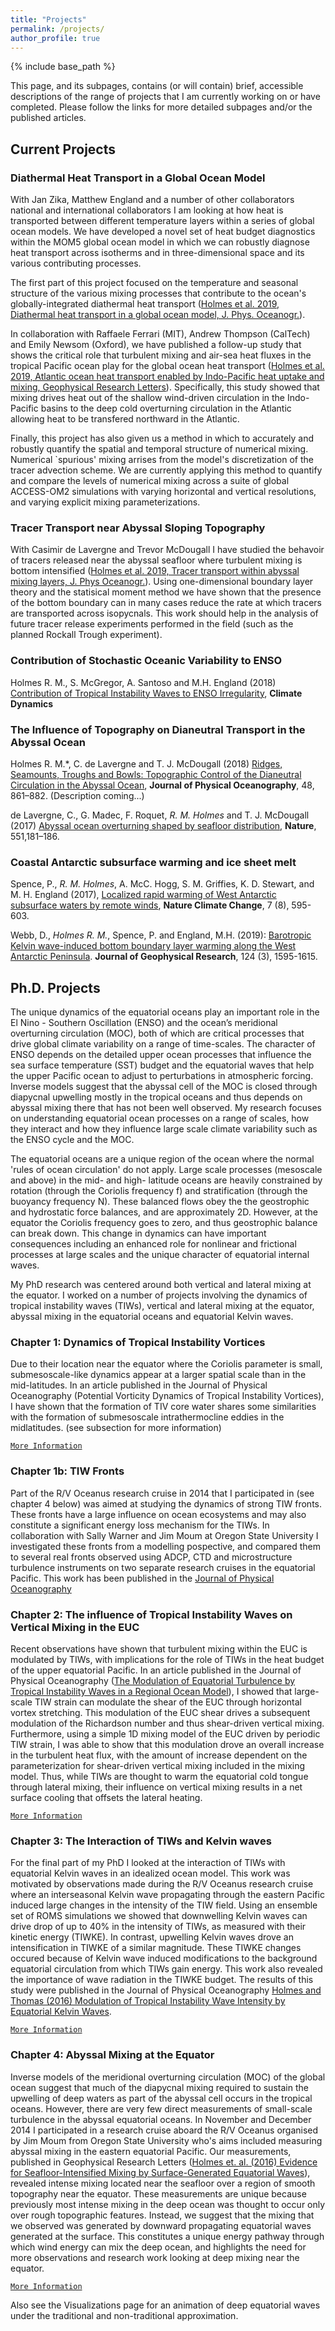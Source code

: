```yaml
---
title: "Projects"
permalink: /projects/
author_profile: true
---
```


{% include base_path %}

This page, and its subpages, contains (or will contain) brief,
accessible descriptions of the range of projects that I am currently
working on or have completed. Please follow the links for more
detailed subpages and/or the published articles.

## Current Projects

### Diathermal Heat Transport in a Global Ocean Model

With Jan Zika, Matthew England and a number of other collaborators
national and international collaborators I am looking at how heat is
transported between different temperature layers within a series of
global ocean models. We have developed a novel set of heat budget
diagnostics within the MOM5 global ocean model in which we can
robustly diagnose heat transport across isotherms and in
three-dimensional space and its various contributing processes.

The first part of this project focused on the temperature and seasonal
structure of the various mixing processes that contribute to the
ocean's globally-integrated diathermal heat transport ([Holmes et
al. 2019, Diathermal heat transport in a global ocean model,
J. Phys. Oceanogr.](https://doi.org/10.1175/JPO-D-18-0098.1)).

In collaboration with Raffaele Ferrari (MIT), Andrew Thompson
(CalTech) and Emily Newsom (Oxford), we have published a follow-up
study that shows the critical role that turbulent mixing and air-sea
heat fluxes in the tropical Pacific ocean play for the global ocean
heat transport ([Holmes et al. 2019, Atlantic ocean heat transport
enabled by Indo-Pacific heat uptake and mixing, Geophysical Research
Letters](https://dx.doi.org/10.1029/2019GL085160)). Specifically, this
study showed that mixing drives heat out of the shallow wind-driven
circulation in the Indo-Pacific basins to the deep cold overturning
circulation in the Atlantic allowing heat to be transfered northward
in the Atlantic.

Finally, this project has also given us a method in which to
accurately and robustly quantify the spatial and temporal structure of
numerical mixing. Numerical `spurious' mixing arrises from the model's
discretization of the tracer advection scheme. We are currently
applying this method to quantify and compare the levels of numerical
mixing across a suite of global ACCESS-OM2 simulations with varying
horizontal and vertical resolutions, and varying explicit mixing
parameterizations.

### Tracer Transport near Abyssal Sloping Topography

With Casimir de Lavergne and Trevor McDougall I have studied the
behavoir of tracers released near the abyssal seafloor where turbulent
mixing is bottom intensified ([Holmes et al. 2019, Tracer transport
within abyssal mixing layers, J. Phys
Oceanogr.](https://doi.org/10.1175/JPO-D-19-0006.1)). Using
one-dimensional boundary layer theory and the statisical moment method
we have shown that the presence of the bottom boundary can in many
cases reduce the rate at which tracers are transported across
isopycnals. This work should help in the analysis of future tracer
release experiments performed in the field (such as the planned
Rockall Trough experiment).

### Contribution of Stochastic Oceanic Variability to ENSO


Holmes R. M., S. McGregor, A. Santoso and M.H. England (2018)
[Contribution of Tropical Instability Waves to ENSO
Irregularity](https://doi.org/10.1007/s00382-018-4217-0), **Climate
Dynamics**
 
### The Influence of Topography on Dianeutral Transport in the Abyssal Ocean

Holmes R. M.*, C. de Lavergne and T. J. McDougall (2018) [Ridges,
Seamounts, Troughs and Bowls: Topographic Control of the Dianeutral
Circulation in the Abyssal
Ocean](https://doi.org/10.1175/JPO-D-17-0141.1), **Journal of Physical
Oceanography**, 48, 861–882. (Description coming...)

de Lavergne, C., G. Madec, F. Roquet, *R. M. Holmes* and
T. J. McDougall (2017) [Abyssal ocean overturning shaped by seafloor
distribution](http://dx.doi.org/10.1038/nature24472), **Nature**,
551,181–186.

### Coastal Antarctic subsurface warming and ice sheet melt

Spence, P., *R. M. Holmes*, A. McC. Hogg, S. M. Griffies,
K. D. Stewart, and M. H. England (2017), [Localized rapid warming of
West Antarctic subsurface waters by remote
winds](http://dx.doi.org/10.1038/nclimate3335), **Nature Climate
Change**, 7 (8), 595-603.

Webb, D., *Holmes R. M.*, Spence, P. and England, M.H. (2019):
[Barotropic Kelvin wave-induced bottom boundary layer warming along
the West Antarctic
Peninsula](https://doi.org/10.1029/2018JC014227). **Journal of
Geophysical Research**, 124 (3), 1595-1615.

## Ph.D. Projects

The unique dynamics of the equatorial oceans play an important role in
the El Nino - Southern Oscillation (ENSO) and the ocean’s meridional
overturning circulation (MOC), both of which are critical processes
that drive global climate variability on a range of time-scales. The
character of ENSO depends on the detailed upper ocean processes that
influence the sea surface temperature (SST) budget and the equatorial
waves that help the upper Pacific ocean to adjust to perturbations in
atmospheric forcing. Inverse models suggest that the abyssal cell of
the MOC is closed through diapycnal upwelling mostly in the tropical
oceans and thus depends on abyssal mixing there that has not been well
observed. My research focuses on understanding equatorial ocean
processes on a range of scales, how they interact and how they
influence large scale climate variability such as the ENSO cycle and
the MOC.

The equatorial oceans are a unique region of the ocean where the
normal 'rules of ocean circulation' do not apply. Large scale
processes (mesoscale and above) in the mid- and high- latitude oceans
are heavily constrained by rotation (through the Coriolis frequency f)
and stratification (through the buoyancy frequency N). These balanced
flows obey the the geostrophic and hydrostatic force balances, and are
approximately 2D. However, at the equator the Coriolis frequency goes
to zero, and thus geostrophic balance can break down.  This change in
dynamics can have important consequences including an enhanced role
for nonlinear and frictional processes at large scales and the unique
character of equatorial internal waves.

My PhD research was centered around both vertical and lateral mixing
at the equator. I worked on a number of projects involving the
dynamics of tropical instability waves (TIWs), vertical and lateral
mixing at the equator, abyssal mixing in the equatorial oceans and
equatorial Kelvin waves.

### Chapter 1: Dynamics of Tropical Instability Vortices

Due to their location near the equator where the Coriolis parameter is
small, submesoscale-like dynamics appear at a larger spatial scale
than in the mid-latitudes. In an article published in the Journal of
Physical Oceanography (Potential Vorticity Dynamics of Tropical
Instability Vortices), I have shown that the formation of TIV core
water shares some similarities with the formation of submesoscale
intrathermocline eddies in the midlatitudes. (see subsection for more
information)

[`More Information`](/projects/TIV_Dyn)

### Chapter 1b: TIW Fronts

Part of the R/V Oceanus research cruise in 2014 that I participated in
(see chapter 4 below) was aimed at studying the dynamics of strong TIW
fronts. These fronts have a large influence on ocean ecosystems and
may also constitute a significant energy loss mechanism for the
TIWs. In collaboration with Sally Warner and Jim Moum at Oregon State
University I investigated these fronts from a modelling pospective,
and compared them to several real fronts observed using ADCP, CTD and
microstructure turbulence instruments on two separate research cruises
in the equatorial Pacific. This work has been published in the
[Journal of Physical Oceanography](/publications)

### Chapter 2: The influence of Tropical Instability Waves on Vertical Mixing in the EUC

Recent observations have shown that turbulent mixing within the EUC is
modulated by TIWs, with implications for the role of TIWs in the heat
budget of the upper equatorial Pacific. In an article published in the
Journal of Physical Oceanography ([The Modulation of Equatorial
Turbulence by Tropical Instability Waves in a Regional Ocean
Model](http://dx.doi.org/10.1175/JPO-D-14-0209.1)), I showed that
large-scale TIW strain can modulate the shear of the EUC through
horizontal vortex stretching. This modulation of the EUC shear drives
a subsequent modulation of the Richardson number and thus shear-driven
vertical mixing. Furthermore, using a simple 1D mixing model of the
EUC driven by periodic TIW strain, I was able to show that this
modulation drove an overall increase in the turbulent heat flux, with
the amount of increase dependent on the parameterization for
shear-driven vertical mixing included in the mixing model. Thus, while
TIWs are thought to warm the equatorial cold tongue through lateral
mixing, their influence on vertical mixing results in a net surface
cooling that offsets the lateral heating.

[`More Information`](/projects/TIW_Mixing)

### Chapter 3: The Interaction of TIWs and Kelvin waves

For the final part of my PhD I looked at the interaction of TIWs with
equatorial Kelvin waves in an idealized ocean model. This work was
motivated by observations made during the R/V Oceanus research cruise
where an interseasonal Kelvin wave propagating through the eastern
Pacific induced large changes in the intensity of the TIW field. Using
an ensemble set of ROMS simulations we showed that downwelling Kelvin
waves can drive drop of up to 40% in the intensity of TIWs, as
measured with their kinetic energy (TIWKE). In contrast, upwelling
Kelvin waves drove an intensification in TIWKE of a similar
magnitude. These TIWKE changes occured because of Kelvin wave induced
modifications to the background equatorial circulation from which TIWs
gain energy. This work also revealed the importance of wave radiation
in the TIWKE budget. The results of this study were published in the
Journal of Physical Oceanography [Holmes and Thomas (2016) Modulation
of Tropical Instability Wave Intensity by Equatorial Kelvin
Waves](http://dx.doi.org/10.1175/JPO-D-16-0064.1).

[`More Information`](/projects/TIW_Kelvin)

### Chapter 4: Abyssal Mixing at the Equator

Inverse models of the meridional overturning circulation (MOC) of the
global ocean suggest that much of the diapycnal mixing required to
sustain the upwelling of deep waters as part of the abyssal cell
occurs in the tropical oceans. However, there are very few direct
measurements of small-scale turbulence in the abyssal equatorial
oceans. In November and December 2014 I participated in a research
cruise aboard the R/V Oceanus organised by Jim Moum from Oregon State
University who's aims included measuring abyssal mixing in the eastern
equatorial Pacific. Our measurements, published in Geophysical
Research Letters ([Holmes et. al. (2016) Evidence for
Seafloor-Intensified Mixing by Surface-Generated Equatorial
Waves](http://dx.doi.org/10.1002/2015GL066472)), revealed intense
mixing located near the seafloor over a region of smooth topography
near the equator. These measurements are unique because previously
most intense mixing in the deep ocean was thought to occur only over
rough topographic features. Instead, we suggest that the mixing that
we observed was generated by downward propagating equatorial waves
generated at the surface. This constitutes a unique energy pathway
through which wind energy can mix the deep ocean, and highlights the
need for more observations and research work looking at deep mixing
near the equator.

[`More Information`](/projects/DeepEqMix)

Also see the Visualizations page for an animation of deep equatorial
waves under the traditional and non-traditional approximation.


